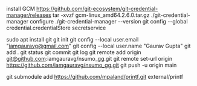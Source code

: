 
install GCM https://github.com/git-ecosystem/git-credential-manager/releases
tar -xvzf gcm-linux_amd64.2.6.0.tar.gz
./git-credential-manager configure
./git-credential-manager --version
git config --global credential.credentialStore secretservice

sudo apt install git
git init
git config --local user.email "iamgauravg@gmail.com"
git config --local user.name "Gaurav Gupta"
git add .
git status
git commit
git log
git remote add origin git@github.com:iamgauravg/nsumo_gg.git
git remote set-url origin https://github.com/iamgauravg/nsumo_gg.git
git push -u origin main


git submodule add https://github.com/mpaland/printf.git external/printf

